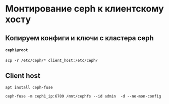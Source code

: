 # Монтирование ceph к клиентскому хосту

## Копируем конфиги и ключи с кластера ceph
#### `ceph1@root`
```
scp -r /etc/ceph/* client_host:/etc/ceph/
```
## Client host
```
apt install ceph-fuse

ceph-fuse -m ceph1_ip:6789 /mnt/cephfs --id admin  -d --no-mon-config
```
